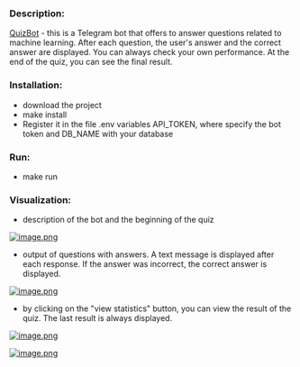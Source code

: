 ### Description:
[QuizBot](https://web.telegram.org/a/#7301497864) - this is a Telegram bot that offers to answer questions related to machine learning. After each question, the user's answer and the correct answer are displayed. You can always check your own performance. At the end of the quiz, you can see the final result.

### Installation:
- download the project
- make install
- Register it in the file .env variables API_TOKEN, where specify the bot token and DB_NAME with your database

### Run:
- make run

### Visualization:
 - description of the bot and the beginning of the quiz

[![image.png](https://i.postimg.cc/LsBTqVWM/image.png)](https://postimg.cc/3yNpV27L)

 - output of questions with answers. A text message is displayed after each response. If the answer was incorrect, the correct answer is displayed.

[![image.png](https://i.postimg.cc/Gmp8Px9C/image.png)](https://postimg.cc/2VPSrv4c)

 - by clicking on the "view statistics" button, you can view the result of the quiz. The last result is always displayed.

[![image.png](https://i.postimg.cc/rFjRtPVj/image.png)](https://postimg.cc/F7fHMGJk)

[![image.png](https://i.postimg.cc/ht3J2Q77/image.png)](https://postimg.cc/K1BvzzfZ)

